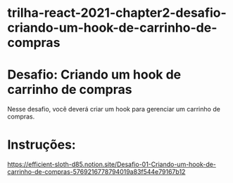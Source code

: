 # trilha-react-2021-chapter2-desafio-criando-um-hook-de-carrinho-de-compras

# Desafio: Criando um hook de carrinho de compras
Nesse desafio, você deverá criar um hook para gerenciar um carrinho de compras.

# Instruções:
https://efficient-sloth-d85.notion.site/Desafio-01-Criando-um-hook-de-carrinho-de-compras-5769216778794019a83f544e79167b12
